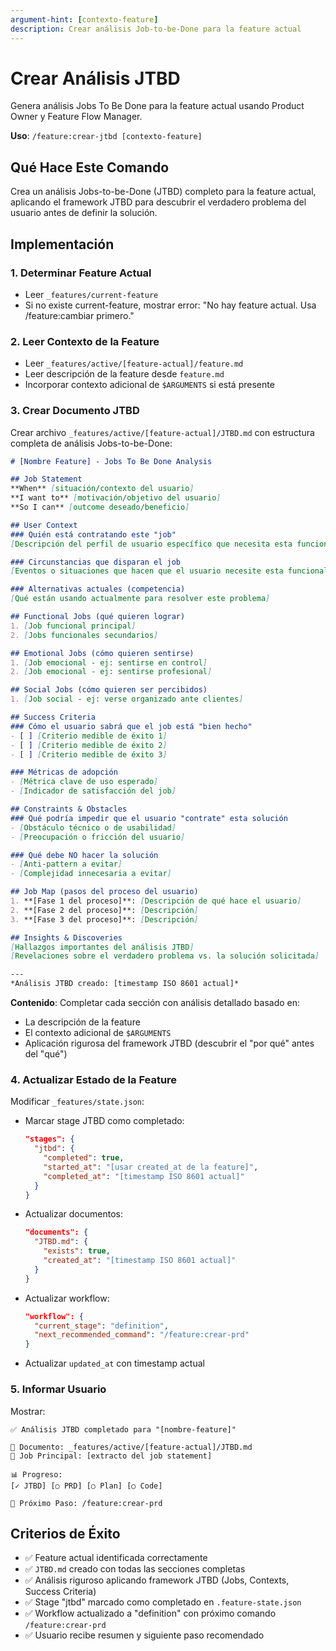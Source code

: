 ```yaml
---
argument-hint: [contexto-feature]
description: Crear análisis Job-to-be-Done para la feature actual
---
```


# Crear Análisis JTBD

Genera análisis Jobs To Be Done para la feature actual usando Product Owner y Feature Flow Manager.

**Uso**: `/feature:crear-jtbd [contexto-feature]`

## Qué Hace Este Comando

Crea un análisis Jobs-to-be-Done (JTBD) completo para la feature actual, aplicando el framework JTBD para descubrir el verdadero problema del usuario antes de definir la solución.

## Implementación

### 1. Determinar Feature Actual
- Leer `_features/current-feature`
- Si no existe current-feature, mostrar error: "No hay feature actual. Usa /feature:cambiar <nombre> primero."

### 2. Leer Contexto de la Feature
- Leer `_features/active/[feature-actual]/feature.md`
- Leer descripción de la feature desde `feature.md`
- Incorporar contexto adicional de `$ARGUMENTS` si está presente

### 3. Crear Documento JTBD
Crear archivo `_features/active/[feature-actual]/JTBD.md` con estructura completa de análisis Jobs-to-be-Done:

```markdown
# [Nombre Feature] - Jobs To Be Done Analysis

## Job Statement
**When** [situación/contexto del usuario]
**I want to** [motivación/objetivo del usuario]
**So I can** [outcome deseado/beneficio]

## User Context
### Quién está contratando este "job"
[Descripción del perfil de usuario específico que necesita esta funcionalidad]

### Circunstancias que disparan el job
[Eventos o situaciones que hacen que el usuario necesite esta funcionalidad]

### Alternativas actuales (competencia)
[Qué están usando actualmente para resolver este problema]

## Functional Jobs (qué quieren lograr)
1. [Job funcional principal]
2. [Jobs funcionales secundarios]

## Emotional Jobs (cómo quieren sentirse)
1. [Job emocional - ej: sentirse en control]
2. [Job emocional - ej: sentirse profesional]

## Social Jobs (cómo quieren ser percibidos)
1. [Job social - ej: verse organizado ante clientes]

## Success Criteria
### Cómo el usuario sabrá que el job está "bien hecho"
- [ ] [Criterio medible de éxito 1]
- [ ] [Criterio medible de éxito 2]
- [ ] [Criterio medible de éxito 3]

### Métricas de adopción
- [Métrica clave de uso esperado]
- [Indicador de satisfacción del job]

## Constraints & Obstacles
### Qué podría impedir que el usuario "contrate" esta solución
- [Obstáculo técnico o de usabilidad]
- [Preocupación o fricción del usuario]

### Qué debe NO hacer la solución
- [Anti-pattern a evitar]
- [Complejidad innecesaria a evitar]

## Job Map (pasos del proceso del usuario)
1. **[Fase 1 del proceso]**: [Descripción de qué hace el usuario]
2. **[Fase 2 del proceso]**: [Descripción]
3. **[Fase 3 del proceso]**: [Descripción]

## Insights & Discoveries
[Hallazgos importantes del análisis JTBD]
[Revelaciones sobre el verdadero problema vs. la solución solicitada]

---
*Análisis JTBD creado: [timestamp ISO 8601 actual]*
```

**Contenido**: Completar cada sección con análisis detallado basado en:
- La descripción de la feature
- El contexto adicional de `$ARGUMENTS`
- Aplicación rigurosa del framework JTBD (descubrir el "por qué" antes del "qué")

### 4. Actualizar Estado de la Feature
Modificar `_features/state.json`:

- Marcar stage JTBD como completado:
  ```json
  "stages": {
    "jtbd": {
      "completed": true,
      "started_at": "[usar created_at de la feature]",
      "completed_at": "[timestamp ISO 8601 actual]"
    }
  }
  ```
- Actualizar documentos:
  ```json
  "documents": {
    "JTBD.md": {
      "exists": true,
      "created_at": "[timestamp ISO 8601 actual]"
    }
  }
  ```
- Actualizar workflow:
  ```json
  "workflow": {
    "current_stage": "definition",
    "next_recommended_command": "/feature:crear-prd"
  }
  ```
- Actualizar `updated_at` con timestamp actual

### 5. Informar Usuario
Mostrar:
```
✅ Análisis JTBD completado para "[nombre-feature]"

📝 Documento: _features/active/[feature-actual]/JTBD.md
🎯 Job Principal: [extracto del job statement]

📊 Progreso:
[✓ JTBD] [○ PRD] [○ Plan] [○ Code]

🚀 Próximo Paso: /feature:crear-prd
```

## Criterios de Éxito

- ✅ Feature actual identificada correctamente
- ✅ `JTBD.md` creado con todas las secciones completas
- ✅ Análisis riguroso aplicando framework JTBD (Jobs, Contexts, Success Criteria)
- ✅ Stage "jtbd" marcado como completado en `.feature-state.json`
- ✅ Workflow actualizado a "definition" con próximo comando `/feature:crear-prd`
- ✅ Usuario recibe resumen y siguiente paso recomendado
